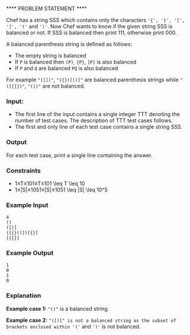**** PROBLEM STATEMENT ****

Chef has a string SSS which contains only the characters `'{', '}', '[', ']', '('` and `')'`. Now Chef wants to know if the given string SSS is balanced or not. If SSS is balanced then print 111, otherwise print 000.

A balanced parenthesis string is defined as follows:

*   The empty string is balanced
*   If `P` is balanced then `(P)`, `{P}`, `[P]` is also balanced
*   If `P` and `Q` are balanced `PQ` is also balanced

For example `"([])"`, `"({})[()]"` are balanced parenthesis strings while `"([{]})"`, `"())"` are not balanced.

### Input:

*   The first line of the input contains a single integer TTT denoting the number of test cases. The description of TTT test cases follows.
*   The first and only line of each test case contains a single string SSS.

### Output

For each test case, print a single line containing the answer.

### Constraints

*   1≤T≤101≤T≤101 \\leq T \\leq 10
*   1≤|S|≤1051≤|S|≤1051 \\leq |S| \\leq 10^5

### Example Input

    4
    ()
    ([)]
    ([{}()])[{}]
    [{{}]
    

### Example Output

    1
    0
    1
    0
    

### Explanation

**Example case 1:** `"()"` is a balanced string.

**Example case 2:** `"([)]" is not a balanced string as the subset of brackets enclosed within '('` and `')'` is not balanced.

